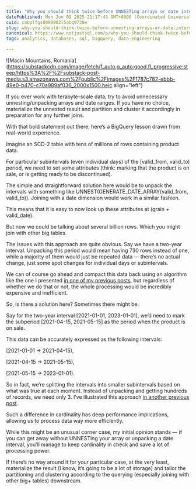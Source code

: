 ```yaml
---
title: "Why you should think twice before UNNESTing arrays or date intervals"
datePublished: Mon Jun 09 2025 21:17:43 GMT+0000 (Coordinated Universal Time)
cuid: cmbplfgs8000002l5abq9730e
slug: why-you-should-think-twice-before-unnesting-arrays-or-date-intervals
canonical: https://www.notjustsql.com/p/why-you-should-think-twice-before
tags: analytics, databases, sql, bigquery, data-engineering

---
```


![Macin Mountains, Romania](https://substackcdn.com/image/fetch/f_auto,q_auto:good,fl_progressive:steep/https%3A%2F%2Fsubstack-post-media.s3.amazonaws.com%2Fpublic%2Fimages%2F1787c782-ebbb-49e0-b470-c70a989af036_2000x1500.heic align="left")

If you ever work with terabyte-scale data, try to avoid unnecessary unnesting/unpacking arrays and date ranges. If you have no choice, materialize the unnested result and partition and cluster it accordingly in preparation for any further joins.

With that bold statement out there, here’s a BigQuery lesson drawn from real-world experience.

Imagine an SCD-2 table with tens of millions of rows containing product data.

For particular subintervals (even individual days) of the \[valid\_from, valid\_to) period, we need to set some attributes (think: marking that the product is on sale, or is getting ready to be discontinued).

The simple and straightforward solution here would be to unpack the intervals with something like UNNEST(GENERATE\_DATE\_ARRAY(valid\_from, valid\_to)). Joining with a date dimension would work in a similar fashion.

This means that it is easy to now look up these attributes at (grain + valid\_date).

But now we could be talking about several billion rows. Which you might join with other big tables.

The issues with this approach are quite obvious. Say we have a two-year interval. Unpacking this period would mean having 730 rows instead of one, while a majority of them would just be repeated data — there’s no actual change, just some spot changes for individual days or subintervals.

We can of course go ahead and compact this data back using an algorithm like the one I presented [in one of my previous posts](https://datawise.dev/compacting-date-intervals-in-bigquery), but regardless of whether we do that or not, the whole processing would be incredibly expensive and inefficient.

So, is there a solution here? Sometimes there might be.

Say for the two-year interval \[2021-01-01, 2023-01-01\], we’d need to mark the subperiod \[2021-04-15, 2021-05-15\] as the period when the product is on sale.

This data can be accurately expressed as the following intervals:

\[2021-01-01 → 2021-04-15),

\[2021-04-15 → 2021-05-15),

\[2021-05-15 → 2023-01-01).

So in fact, we’re splitting the intervals into smaller subintervals based on what was true at each moment. Instead of unpacking and getting hundreds of records, we need only 3. I’ve illustrated this approach [in another previous post](https://datawise.dev/practical-bigquery-joining-temporal-tables).

Such a difference in cardinality has deep performance implications, allowing us to process data way more efficiently.

While this might be an unusual corner case, my initial opinion stands — if you can get away without UNNESTing your array or unpacking a date interval, you’ll manage to keep cardinality in check and save a lot of processing power.

If there’s no way around it for your particular case, at the very least, materialize the result (I know, it’s going to be a lot of storage) and tailor the partitioning and clustering according to the querying (especially joining with other big+ tables) downstream.